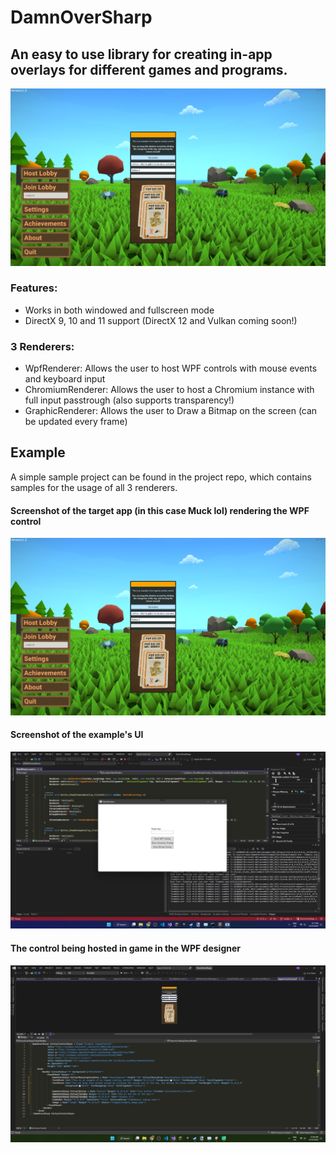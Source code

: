 # DamnOverSharp

## An easy to use library for creating in-app overlays for different games and programs.

![image](targetProcessWPFdemo.png)

### Features:
- Works in both windowed and fullscreen mode
- DirectX 9, 10 and 11 support (DirectX 12 and Vulkan coming soon!)

### 3 Renderers:
- WpfRenderer: Allows the user to host WPF controls with mouse events and keyboard input
- ChromiumRenderer: Allows the user to host a Chromium instance with full input passtrough (also supports transparency!)
- GraphicRenderer: Allows the user to Draw a Bitmap on the screen (can be updated every frame)

## Example

A simple sample project can be found in the project repo, which contains samples for the usage of all 3 renderers.

#### Screenshot of the target app (in this case Muck lol) rendering the WPF control
![image](targetProcessWPFdemo.png)

#### Screenshot of the example's UI
![image](exampleApp.png)

#### The control being hosted in game in the WPF designer
![image](designerWPFdemo.png)

